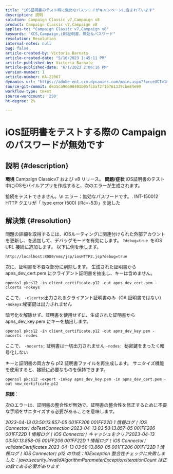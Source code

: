 ```yaml
---
title: "iOS証明書のテスト時に無効なパスワードがキャンペーンに含まれています"
description: 説明
solution: Campaign Classic v7,Campaign v8
product: Campaign Classic v7,Campaign v8
applies-to: "Campaign Classic v7,Campaign v8"
keywords: "KCS,Campaign,iOS証明書，無効なパスワード"
resolution: Resolution
internal-notes: null
bug: false
article-created-by: Victoria Barnato
article-created-date: "5/16/2023 1:45:11 PM"
article-published-by: Victoria Barnato
article-published-date: "6/1/2023 2:06:16 PM"
version-number: 1
article-number: KA-22067
dynamics-url: "https://adobe-ent.crm.dynamics.com/main.aspx?forceUCI=1&pagetype=entityrecord&etn=knowledgearticle&id=39e752de-eff3-ed11-8848-6045bd006ce9"
source-git-commit: de35ca90698401b95fcbaf2f16761339cbe84e99
workflow-type: tm+mt
source-wordcount: '250'
ht-degree: 2%

---
```


# iOS証明書をテストする際の Campaign のパスワードが無効です

## 説明 {#description}

<b>環境</b>
Campaign Classicv7 および v8 リリース。
<b>問題/症状</b>
iOS証明書のテスト中にiOSモバイルアプリを作成すると、次のエラーが生成されます。

接続をテストできません。\n エラー：無効なパスワードです。. INT-150012 HTTP クエリが「 type error (500) (iRc=-53)」を返した


## 解決策 {#resolution}


問題の詳細を取得するには、iOSルーティングに関連付けられた外部アカウントを更新し、を追加して、デバッグモードを有効にします。 `?debug=true `をiOS URL 接続に追加します。 以下に例を示します。

`http://localhost:8080/nms/jsp/iosHTTP2.jsp?debug=true`

次に、証明書を不要な部分に削除します。 生成された証明書から apns_dev_cert.pem にクライアント証明書を抽出し、キーは含めません。

`openssl pkcs12 -in client_certificate.p12 -out apns_dev_cert.pem -clcerts -nokeys`

ここで、
`-clcerts`:出力されるクライアント証明書のみ（CA 証明書ではない）
`-nokeys`:秘密鍵は出力されません

暗号化を解除せず、証明書を使用せずに、生成された証明書から apns_dev_key.pem にキーを抽出します。

`openssl pkcs12 -in client_certificate.p12 -out apns_dev_key.pem -nocerts -nodes`

ここで、
`-nocerts:` 証明書は一切出力されません
`-nodes: `秘密鍵をまったく暗号化しない

キーと証明書の両方から p12 証明書ファイルを再生成します。 サニタイズ機能を使用すると、接続に必要なものを保持できます。 

`openssl pkcs12 -export -inkey apns_dev_key.pem -in apns_dev_cert.pem -out new_certificate.p12`

<b>原因</b>：

次のエラーは、証明書の整合性が無効で、証明書の整合性を修正するために不要な手順をサニタイズする必要があることを意味します。

*2023-04-13 03:50:13.857-05 001FF206 001FF22D 1 情報ログ `[` iOS Connector`]`  doTestConnection 2023-04-13 03:50:13.857-05 001FF206 001FF22D 1 情報ログ `[` iOS Connector`]`  キャッシュをクリア2023-04-13 03:50:13.858-05 001FF206 001FF22D 1 情報ログ `[` iOS Connector`]`  validateCertificates 2023-04-13 03:50:13.860-05 001FF206 001FF22D 1 情報ログ `[` iOS Connector`]`  p12 の作成：IOException 整合性チェックに失敗しました：java.security.InvalidAlgorithmParameterException:IterationCount は正の数である必要があります*
